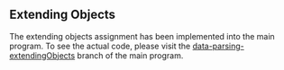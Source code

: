 Extending Objects
---
The extending objects assignment has been implemented into the main program. To see the actual code, please visit the [data-parsing-extendingObjects](https://github.com/Aarish-A/ICS4U0-Culminating/tree/data-parsing-extendingObjects) branch of the main program.
